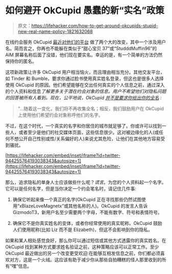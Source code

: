 # 如何避开 OkCupid 愚蠢的新“实名”政策

> 原文：<https://lifehacker.com/how-to-get-around-okcupids-stupid-new-real-name-policy-1821632068>

在线约会服务 OkCupid [最近对他们的平台](https://theblog.okcupid.com/an-open-letter-on-why-were-removing-usernames-addressed-to-the-worst-ones-we-ve-ever-seen-dd017c75d49a) 做了两个大的改变，其中一个涉及用户名。简而言之，你再也不能躲在类似于“甜心宝贝 37”或“StudddMuffin96”的 AIM 屏幕名称后面了没错，他们现在要实名。幸运的是，有一个简单的方法仍然保持你的匿名。



这项新政策让许多 OkCupid 用户相当恼火，而且理由相当充分。其他交友平台，如 Tinder 和 Bumble，要求你通过脸书使用真实姓名登录，但这也是很多人选择使用 OkCupid 的原因。他们希望能够在交出任何真实的个人信息之前，通过深入的个人资料和信息*了解更多关于潜在约会对象的信息。用户不希望他们对隐私问题的回答被所有人看到。现在，公平地说，OkCupid [并不是要求你给出你的全名](https://theblog.okcupid.com/an-open-letter-on-why-were-removing-usernames-addressed-to-the-worst-ones-we-ve-ever-seen-dd017c75d49a) :*

> "...随着这一变化，我们将不再收集全名；相反，我们鼓励用户在 OkCupid 上使用他们希望约会对象称呼他们的名字。

不过，在这个时代，一个真实的名字和你居住的城市就足够了。你或许可以找到一些人，或者至少是他们的社交媒体页面，这些信息很少。这对被边缘化的人(或任何不想公开自己性别或性/关系偏好的人)来说尤其危险，让他们在其他地方容易受到骚扰。

 [https://lifehacker.com/embed/inset/iframe?id=twitter-944255764193038343&autosize=1](https://lifehacker.com/embed/inset/iframe?id=twitter-944255764193038343&autosize=1) 

那么，追求隐私的单身人士应该做些什么呢？*谎言*。为您的个人资料起一个名字。它可以是任何名字，但是当你决定一个约会笔名时，请记住几件事:

1.  确保它听起来像一个真正的名字(OkCupid 正在寻找那些仍然试图使用“xBlazeLoveMagnetx”或其他名称的人)。OkCupid 的发言人告诉 GizmodoT3，新用户名至少需要两个字母，不能有数字、符号和表情符号。

2.  确保它不是你真实姓名的变体，或者你经常使用的真实昵称。OkCupid 鼓励人们使用昵称(比如 Liz 而不是 Elizabeth)，但这不会影响到你的隐私。

如果和某人相处感觉良好，那么你可以通过短信或其他方式透露你的真实姓名。在 OkCupid 找到某种方式要求姓名验证之前，这种策略应该可以正常工作。至少 OkCupid 最近做出的另一个改变更受欢迎:在能够互相发信息之前，你们都必须喜欢对方，这是一个火绒。这应该有助于减少你从那些自拍糟糕的怪人那里收到的所有“嘿”信息。